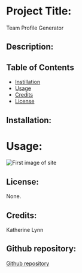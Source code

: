 # Project Title: 

Team Profile Generator

## Description: 



## Table of Contents
* [Instillation](#installation)
* [Usage](#usage)
* [Credits](#credits)
* [License](#license)


## Installation:



# Usage: 



![First image of site](placeholder) 

## License: 

None. 

## Credits: 

Katherine Lynn

## Github repository: 

[Github repository](https://github.com/klynn726/teamProfileGenerator)
